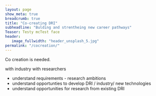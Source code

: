 ```yaml
---
layout: page
show_meta: true
breadcrumb: true
title: "Co-creating DRI"
subheadline: "Bulding and strentheing new career pathways"
Teaser: Testy mcTest face
header:
   image_fullwidth: "header_unsplash_5.jpg"
permalink: "/cocreation/"
---
```



Co creation is needed.

with industry
with researchers 

- understand requirements - research ambitions 
- understand opportunties to develop DRI / industry/ new technologies
- understand opportunities for research from existing DRI
